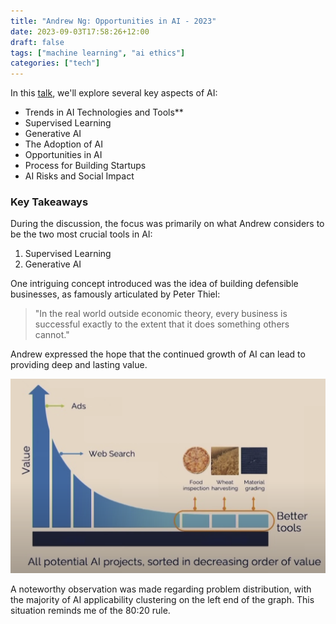 ```yaml
---
title: "Andrew Ng: Opportunities in AI - 2023"
date: 2023-09-03T17:58:26+12:00
draft: false
tags: ["machine learning", "ai ethics"]
categories: ["tech"]
---
```


In this [talk](https://www.youtube.com/watch?v=5p248yoa3oE), we'll explore several key aspects of AI:

- Trends in AI Technologies and Tools**
- Supervised Learning
- Generative AI
- The Adoption of AI
- Opportunities in AI
- Process for Building Startups
- AI Risks and Social Impact

### Key Takeaways

During the discussion, the focus was primarily on what Andrew considers to be the two most crucial tools in AI:

1. Supervised Learning
2. Generative AI

One intriguing concept introduced was the idea of building defensible businesses, as famously articulated by Peter Thiel:

> "In the real world outside economic theory, every business is successful exactly to the extent that it does something others cannot."

Andrew expressed the hope that the continued growth of AI can lead to providing deep and lasting value.

![Alt text](image-1.png)

A noteworthy observation was made regarding problem distribution, with the majority of AI applicability clustering on the left end of the graph. This situation reminds me of the 80:20 rule.